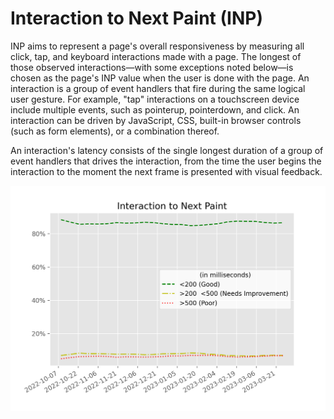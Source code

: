 
# Interaction to Next Paint (INP)

INP aims to represent a page's overall responsiveness by measuring all click, tap, and keyboard interactions made with a page. The longest of those observed interactions—with some exceptions noted below—is chosen as the page's INP value when the user is done with the page.
An interaction is a group of event handlers that fire during the same logical user gesture. For example, "tap" interactions on a touchscreen device include multiple events, such as pointerup, pointerdown, and click. An interaction can be driven by JavaScript, CSS, built-in browser controls (such as form elements), or a combination thereof.

An interaction's latency consists of the single longest duration of a group of event handlers that drives the interaction, from the time the user begins the interaction to the moment the next frame is presented with visual feedback.

![figure](inp.png)